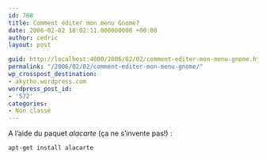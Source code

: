 ```yaml
---
id: 788
title: Comment éditer mon menu Gnome?
date: 2006-02-02 18:02:11.000000000 +00:00
author: cedric
layout: post

guid: http://localhost:4000/2006/02/02/comment-editer-mon-menu-gnome.html
permalink: "/2006/02/02/comment-editer-mon-menu-gnome/"
wp_crosspost_destination:
- akyrho.wordpress.com
wordpress_post_id:
- '572'
categories:
- Non classé
---
```

A l’aide du paquet _alacarte_ (ça ne s’invente pas!) :

<code class="highlighter-rouge">apt-get install alacarte</code>